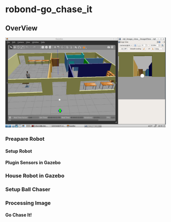 # robond-go_chase_it
## OverView 
![Ball_Chaser](images/ball_chaser.png)



### Preapare Robot

#### Setup Robot

#### Plugin Sensors in Gazebo


### House Robot in Gazebo

### Setup Ball Chaser 


### Processing Image


#### Go Chase It!
